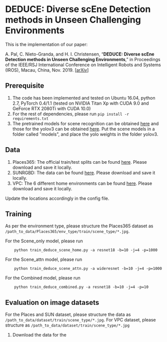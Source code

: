 # DEDUCE: Diverse scEne Detection methods in Unseen Challenging Environments

This is the implementation of our paper:

A. Pal, C. Nieto-Granda, and H. I. Christensen, “**DEDUCE: Diverse scEne Detection methods in Unseen Challenging Environments**,” in Proceedings of the IEEE/RSJ International Conference on Intelligent Robots and Systems (IROS), Macau, China, Nov. 2019. [[arXiv](https://arxiv.org/pdf/1908.00191.pdf)]

## Prerequisite

1. The code has been implemented and tested on Ubuntu 16.04, python 2.7, PyTorch 0.4/1.1 (tested on NVIDIA Titan Xp with CUDA 9.0 and GeForce RTX 2080Ti with CUDA 10.0)
2. For the rest of dependencies, please run `pip install -r requirements.txt`
3. The pretrained models for scene recognition can be obtained [here](https://drive.google.com/open?id=1EVnOGJXBn4wo5V5eez4JsCxFs08fQUU_) and those for the yolov3 can be obtained [here](https://pjreddie.com/media/files/yolov3.weights). Put the scene models in a folder called "models", and place the yolo weights in the folder yolov3.

## Data

1. Places365: The official train/test splits can be found [here](http://data.csail.mit.edu/places/places365/places365standard_easyformat.tar). Please download and save it locally.
2. SUNRGBD: The data can be found [here](http://rgbd.cs.princeton.edu/data/SUNRGBD.zip). Please download and save it locally.
3. VPC: The 6 different home environments can be found [here](http://categorizingplaces.com/dataset.html). Please download and save it locally.

Update the locations accordingly in the config file.

## Training

As per the environment type, please structure the Places365 dataset as `/path_to_data/Places365/env_type/train/scene_type/*.jpg`.

For the Scene_only model, please run
```
    python train_deduce_scene_home.py -a resnet18 -b=10 -j=4 -p=1000
```

For the Scene_attn model, please run
```
    python train_deduce_scene_attn.py -a wideresnet -b=10 -j=4 -p=1000
```

For the Combined model, please run
```
    python train_deduce_combined.py -a resnet18 -b=10 -j=4 -p=10
```

## Evaluation on image datasets
 For the Places and SUN dataset, please structure the data as `/path_to_data/dataset/train/scene_type/*.jpg`. For VPC dataset, please structure as `/path_to_data/dataset/train/scene_type/*.jpg`
 
1. Download the data for the 

